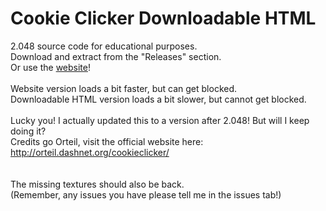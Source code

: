 # Cookie Clicker Downloadable HTML
2.048 source code for educational purposes. <br>
Download and extract from the "Releases" section.<br>
Or use the <a target="_blank" href="">website</a>!<br><br>
Website version loads a bit faster, but can get blocked.<br>
Downloadable HTML version loads a bit slower, but cannot get blocked.<br><br>
Lucky you! I actually updated this to a version after 2.048! But will I keep doing it?<br>
Credits go Orteil, visit the official website here: http://orteil.dashnet.org/cookieclicker/
<br><br><br>
The missing textures should also be back.<br>(Remember, any issues you have please tell me in the issues tab!)
